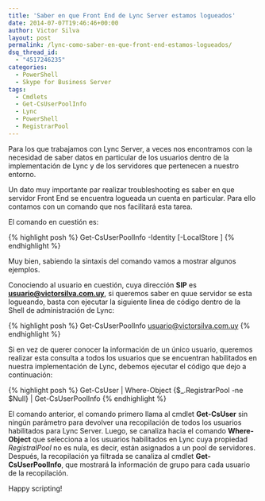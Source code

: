 ```yaml
---
title: 'Saber en que Front End de Lync Server estamos logueados'
date: 2014-07-07T19:46:46+00:00
author: Victor Silva
layout: post
permalink: /lync-como-saber-en-que-front-end-estamos-logueados/
dsq_thread_id:
  - "4517246235"
categories:
  - PowerShell
  - Skype for Business Server
tags:
  - Cmdlets
  - Get-CsUserPoolInfo
  - Lync
  - PowerShell
  - RegistrarPool
---
```

Para los que trabajamos con Lync Server, a veces nos encontramos con la necesidad de saber datos en particular de los usuarios dentro de la implementación de Lync y de los servidores que pertenecen a nuestro entorno.

Un dato muy importante par realizar troubleshooting es saber en que servidor Front End se encuentra logueada un cuenta en particular. Para ello contamos con un comando que nos facilitará esta tarea.

El comando en cuestión es:

{% highlight posh %}
Get-CsUserPoolInfo -Identity <UserIdParameter> [-LocalStore <SwitchParameter>]
{% endhighlight %}

Muy bien, sabiendo la sintaxis del comando vamos a mostrar algunos ejemplos.

Conociendo al usuario en cuestión, cuya dirección **SIP** es **usuario@victorsilva.com.uy**, si queremos saber en quue servidor se esta logueando, basta con ejecutar la siguiente linea de código dentro de la Shell de administración de Lync:

{% highlight posh %}
Get-CsUserPoolInfo usuario@victorsilva.com.uy
{% endhighlight %}

Si en vez de querer conocer la información de un único usuario, queremos realizar esta consulta a todos los usuarios que se encuentran habilitados en nuestra implementación de Lync, debemos ejecutar el código que dejo a continuación:

{% highlight posh %}
Get-CsUser | Where-Object {$_.RegistrarPool -ne $Null} | Get-CsUserPoolInfo
{% endhighlight %}

El comando anterior, el comando primero llama al cmdlet **Get-CsUser** sin ningún parámetro para devolver una recopilación de todos los usuarios habilitados para Lync Server. Luego, se canaliza hacia el comando **Where-Object** que selecciona a los usuarios habilitados en Lync cuya propiedad _RegistralPool_ no es nula, es decir, están asignados a un pool de servidores. Después, la recopilación ya filtrada se canaliza al cmdlet **Get-CsUserPoolInfo**, que mostrará la información de grupo para cada usuario de la recopilación.

Happy scripting!